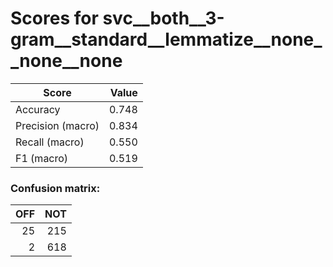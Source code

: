 # Scores for svc__both__3-gram__standard__lemmatize__none__none__none
|      Score      |Value|
|-----------------|----:|
|Accuracy         |0.748|
|Precision (macro)|0.834|
|Recall (macro)   |0.550|
|F1 (macro)       |0.519|

### Confusion matrix:
|OFF|NOT|
|--:|--:|
| 25|215|
|  2|618|

